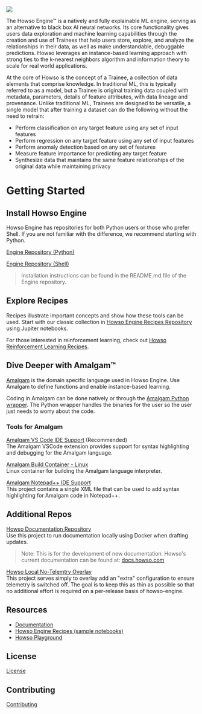 <div align="left">
  <img src="https://howso.com/assets/images/Howso_Readme.svg">
</div>

The Howso Engine™ is a natively and fully explainable ML engine, serving as an alternative to black box AI neural networks. Its core functionality gives users data exploration and machine learning capabilities through the creation and use of Trainees that help users store, explore, and analyze the relationships in their data, as well as make understandable, debuggable predictions. Howso leverages an instance-based learning approach with strong ties to the k-nearest neighbors algorithm and information theory to scale for real world applications.

At the core of Howso is the concept of a Trainee, a collection of data elements that comprise knowledge. In traditional ML, this is typically referred to as a model, but a Trainee is original training data coupled with metadata, parameters, details of feature attributes, with data lineage and provenance. Unlike traditional ML, Trainees are designed to be versatile, a single model that after training a dataset can do the following without the need to retrain:

- Perform classification on any target feature using any set of input features
- Perform regression on any target feature using any set of input features
- Perform anomaly detection based on any set of features
- Measure feature importance for predicting any target feature
- Synthesize data that maintains the same feature relationships of the original data while maintaining privacy

# Getting Started
## Install Howso Engine
Howso Engine has repositories for both Python users or those who prefer Shell. If you are not familiar with the difference, we recommend starting with Python. 

[Engine Repository (Python)](https://github.com/howsoai/howso-engine-py)

[Engine Repository (Shell)](https://github.com/howsoai/howso-engine) 

> Installation instructions can be found in the README.md file of the Engine repository. 

## Explore Recipes
Recipes illustrate important concepts and show how these tools can be used. Start with our classic collection in [Howso Engine Recipes Repository](https://github.com/howsoai/howso-engine-recipes) using Jupiter notebooks.

For those interested in reinforcement learning, check out [Howso Reinforcement Learning Recipes](https://github.com/howsoai/howso-engine-rl-recipes).


## Dive Deeper with Amalgam&trade; 
[Amalgam](https://github.com/howsoai/amalgam) is the domain specific language used in Howso Engine. Use Amalgam to define functions and enable instance-based learning.

Coding in Amalgam can be done natively or through the [Amalgam Python wrapper](https://github.com/howsoai/amalgam-lang-py). The Python wrapper handles the binaries for the user so the user just needs to worry about the code.

### Tools for Amalgam
[Amalgam VS Code IDE Support](https://github.com/howsoai/amalgam-ide-support-vscode) (Recommended)   
The Amalgam VSCode extension provides support for syntax highlighting and debugging for the Amalgam language.

[Amalgam Build Container - Linux](https://github.com/howsoai/howso-engine-no-telemetry)  
Linux container for building the Amalgam language interpreter.

[Amalgam Notepad++ IDE Support](https://github.com/howsoai/amalgam-ide-support-npp)   
This project contains a single XML file that can be used to add syntax highlighting for Amalgam code in Notepad++.

## Additional Repos 
[Howso Documentation Repository](https://github.com/howsoai/howso-docs)  
Use this project to run documentation locally using Docker when drafting updates.

> Note: This is for the development of new documentation. Howso's current documentation can be found at: [docs.howso.com](https://docs.howso.com)

[Howso Local No-Telemtry Overlay](https://github.com/howsoai/howso-engine-no-telemetry)  
This project serves simply to overlay add an "extra" configuration to ensure telemetry is switched off. The goal is to keep this as thin as possible so that no additional effort is required on a per-release basis of howso-engine.


## Resources
- [Documentation](https://docs.howso.com)
- [Howso Engine Recipes (sample notebooks)](https://github.com/howsoai/howso-engine-recipes)
- [Howso Playground](https://playground.howso.com)

## License

[License](LICENSE.txt)

## Contributing

[Contributing](CONTRIBUTING.md)